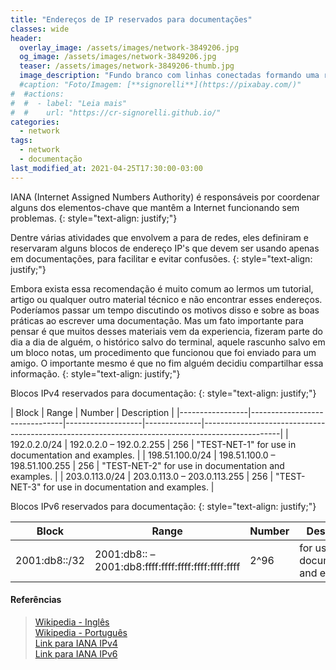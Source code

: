 ```yaml
---
title: "Endereços de IP reservados para documentações"
classes: wide
header:
  overlay_image: /assets/images/network-3849206.jpg
  og_image: /assets/images/network-3849206.jpg
  teaser: /assets/images/network-3849206-thumb.jpg
  image_description: "Fundo branco com linhas conectadas formando uma rede"
  #caption: "Foto/Imagem: [**signorelli**](https://pixabay.com/)"
#  #actions:
#  #  - label: "Leia mais"
#  #    url: "https://cr-signorelli.github.io/"
categories:
  - network
tags:
  - network
  - documentação
last_modified_at: 2021-04-25T17:30:00-03:00
---
```


IANA (Internet Assigned Numbers Authority) é responsáveis ​​por coordenar alguns dos elementos-chave que mantêm a Internet funcionando sem problemas.
{: style="text-align: justify;"}

Dentre várias atividades que envolvem a para de redes, eles definiram e reservaram alguns blocos de endereço IP's que devem ser usando apenas em documentações, para facilitar e evitar confusões.
{: style="text-align: justify;"}

Embora exista essa recomendação é muito comum ao lermos um tutorial, artigo ou qualquer outro material técnico e não encontrar esses endereços. Poderíamos passar um tempo discutindo os motivos disso e sobre as boas práticas ao escrever uma documentação. Mas um fato importante para pensar é que muitos desses materiais vem da experiencia, fizeram parte do dia a dia de alguém, o histórico salvo do terminal, aquele rascunho salvo em um bloco notas, um procedimento que funcionou que foi enviado para um amigo. O importante mesmo é que no fim alguém decidiu compartilhar essa informação.
{: style="text-align: justify;"}

Blocos IPv4 reservados para documentação:
{: style="text-align: justify;"}

| Block           | Range                         | Number            | Description                                                                                     |
|-----------------|-------------------------------|-------------------|--------------|-------------------------------------------------------------------------------------------------|
| 192.0.2.0/24    | 192.0.2.0 – 192.0.2.255       | 256               | "TEST-NET-1" for use in documentation and examples. |
| 198.51.100.0/24 | 198.51.100.0 – 198.51.100.255 | 256               | "TEST-NET-2" for use in documentation and examples. |
| 203.0.113.0/24  | 203.0.113.0 – 203.0.113.255   | 256               | "TEST-NET-3" for use in documentation and examples. |

Blocos IPv6 reservados para documentação:
{: style="text-align: justify;"}

| Block           | Range                                               | Number            | Description                                             |
|-----------------|-----------------------------------------------------|-------------------|---------------------------------------------------------|
| 2001:db8::/32   | 2001:db8:: – 2001:db8:ffff:ffff:ffff:ffff:ffff:ffff | 2^96              | for use in documentation and examples. |

#### Referências

> [Wikipedia - Inglês](https://en.wikipedia.org/wiki/Reserved_IP_addresses)  
> [Wikipedia - Português](https://pt.wikipedia.org/wiki/Endere%C3%A7o_IP)  
> [Link para IANA IPv4](https://www.iana.org/assignments/iana-ipv4-special-registry/iana-ipv4-special-registry.xhtml)  
> [Link para IANA IPv6](https://www.iana.org/assignments/iana-ipv6-special-registry/iana-ipv6-special-registry.xhtml)  
